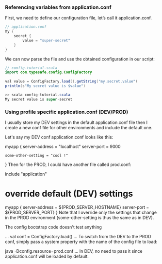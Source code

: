 
 
 ### Referencing variables from application.conf
 First, we need to define our configuration file, let’s call it application.conf.
```java
// application.conf
my {
    secret {
        value = "super-secret" 
    }
}
```
We can now parse the file and use the obtained configuration in our script:
```java
// config-tutorial.scala
import com.typesafe.config.ConfigFactory
 
val value = ConfigFactory.load().getString("my.secret.value")
println(s"My secret value is $value")

>> scala config-tutorial.scala 
My secret value is super-secret
```

 ### Using profile specific application.conf (DEV/PROD)
 
 I usually store my DEV settings in the default application.conf file then I create a new conf file for other environments and include the default one.

Let's say my DEV conf application.conf looks like this:

myapp {
    server-address = "localhost"
    server-port = 9000

    some-other-setting = "cool !"
}
Then for the PROD, I could have another file called prod.conf:

include "application"

# override default (DEV) settings
myapp {
    server-address = ${PROD_SERVER_HOSTNAME}
    server-port = ${PROD_SERVER_PORT}
}
Note that I override only the settings that change in the PROD environment (some-other-setting is thus the same as in DEV).

The config bootstrap code doesn't test anything

...
val conf = ConfigFactory.load()
...
To switch from the DEV to the PROD conf, simply pass a system property with the name of the config file to load:

java -Dconfig.resource=prod.conf ...
In DEV, no need to pass it since application.conf will be loaded by default.

